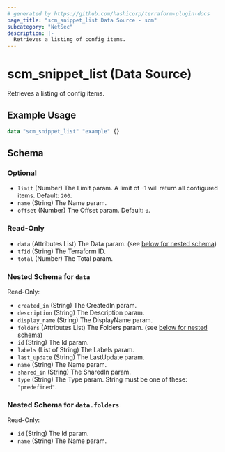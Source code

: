 ```yaml
---
# generated by https://github.com/hashicorp/terraform-plugin-docs
page_title: "scm_snippet_list Data Source - scm"
subcategory: "NetSec"
description: |-
  Retrieves a listing of config items.
---
```


# scm_snippet_list (Data Source)

Retrieves a listing of config items.

## Example Usage

```terraform
data "scm_snippet_list" "example" {}
```

<!-- schema generated by tfplugindocs -->
## Schema

### Optional

- `limit` (Number) The Limit param. A limit of -1 will return all configured items. Default: `200`.
- `name` (String) The Name param.
- `offset` (Number) The Offset param. Default: `0`.

### Read-Only

- `data` (Attributes List) The Data param. (see [below for nested schema](#nestedatt--data))
- `tfid` (String) The Terraform ID.
- `total` (Number) The Total param.

<a id="nestedatt--data"></a>
### Nested Schema for `data`

Read-Only:

- `created_in` (String) The CreatedIn param.
- `description` (String) The Description param.
- `display_name` (String) The DisplayName param.
- `folders` (Attributes List) The Folders param. (see [below for nested schema](#nestedatt--data--folders))
- `id` (String) The Id param.
- `labels` (List of String) The Labels param.
- `last_update` (String) The LastUpdate param.
- `name` (String) The Name param.
- `shared_in` (String) The SharedIn param.
- `type` (String) The Type param. String must be one of these: `"predefined"`.

<a id="nestedatt--data--folders"></a>
### Nested Schema for `data.folders`

Read-Only:

- `id` (String) The Id param.
- `name` (String) The Name param.
